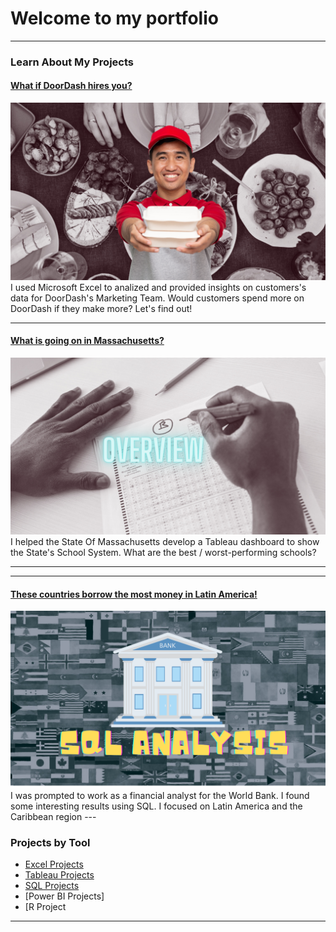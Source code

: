 # Welcome to my portfolio 

---

### Learn About My Projects

#### [What if DoorDash hires you?](https://www.linkedin.com/pulse/what-doordash-hires-you-diego-aguilera/)
<img src="images/DoorDash's Project Image.png?raw=true"/>
I used Microsoft Excel to analized and provided insights on customers's data for DoorDash's Marketing Team.  Would customers spend more on DoorDash if they make more? Let's find out!

---
#### [What is going on in Massachusetts?](https://www.linkedin.com/pulse/what-happening-massachusetts-diego-aguilera/?trackingId=hKn%2Bh6JtT2Wp7sni%2B1WaFQ%3D%3D)
<img src="images/Massachusetts Edu Project's Image .png?raw=true"/>
I helped the State Of Massachusetts develop a Tableau dashboard to show the State's School System. What are the best / worst-performing schools?
 
 ---
---
#### [These countries borrow the most money in Latin America!](https://www.linkedin.com/pulse/countries-borrow-most-money-latin-america-diego-aguilera/?trackingId=uRC1zNcn3UxjAdFMah2PmA%3D%3D)
<img src="images/SQL ANALYSIS (1).png?raw=true"/>
 I was prompted to work as a financial analyst for the World Bank. I found some interesting results using SQL. I focused on Latin America and the Caribbean region
 ---

### Projects by Tool 

- [Excel Projects](https://www.linkedin.com/pulse/what-doordash-hires-you-diego-aguilera)
- [Tableau Projects](https://www.linkedin.com/pulse/what-happening-massachusetts-diego-aguilera/?trackingId=hKn%2Bh6JtT2Wp7sni%2B1WaFQ%3D%3D)
- [SQL Projects](https://www.linkedin.com/pulse/countries-borrow-most-money-latin-america-diego-aguilera/?)
- [Power BI Projects]
- [R Project

---




